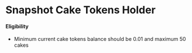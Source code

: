 # Snapshot Cake Tokens Holder
#### Eligibility
- Minimum current cake tokens balance should be 0.01 and maximum 50 cakes 